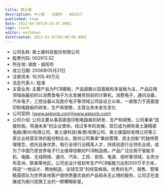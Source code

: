 ```yaml
---
title: 奥士康
description: 中小板 - 元器件 - 002913
published: true
date: 2022-04-30T19:24:47.000Z
tags: stock
editor: markdown
dateCreated: 2022-01-01T00:00:00.000Z
---
```


- 公司名称: 奥士康科技股份有限公司
- 股票代码: 002913.SZ
- 所在地: 湖南 - 益阳市
- 成立日期: 2008年05月21日
- 注册资本: 16,105.49万元
- 法定代表人: 程涌
- 主营业务: 主要产品为PCB硬板，产品层数以双面板和多层板为主，产品应用领域由最初的以消费类电子为主发展至目前的计算机，消费电子，通讯设备，汽车电子，工控设备以及医疗电子等领域公司自设立以来，一直致力于高密度印制电路板的研发，生产和销售，主营业务未发生变化
- 公司官网: [www.askpcb.com](www.askpcb.com)
- 公司介绍: 公司主要从事高密度印制电路板的研发、生产和销售。公司秉承“连接你我，导通未来”的企业使命，经过多年的发展，现已成为拥有奥士康精密电路(惠州)有限公司、奥士康科技(香港)有限公司、奥士康国际有限公司等三家企业经营实体的股份制企业。股份公司秉承“集权管理、民主创新”的独特管理理念，依托自身优势，吸引全球行业精英人才，持续创造行业领先业绩，成为了中国乃至世界电子行业值得信赖的PCB制造商。产品广泛应用于智能手机、电脑、无线网络、通讯、汽车、工控、安防、电源、视听等领域，业务分布亚洲、欧美等地区。公司总设计规划年生产PCB板能力达到300万平方米，缔造“一地设计、两地制造、全球交货”的经营格局，优秀的生产、销售、管理精英团队为世界各地客户提供质量优良的产品和永无止境的服务，公司正在发展成为振兴民族工业的一颗耀眼新星。


